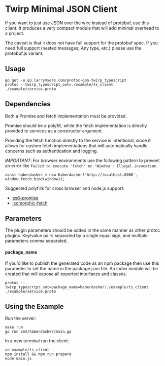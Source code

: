 # Twirp Minimal JSON Client

If you want to just use JSON over the wire instead of protobuf, use this client. It produces a very compact module
that will add minimal overhead to a project.

The caveat is that it does not have full support for the protobuf spec. If you need full support
(nested messages, Any type, etc.) please use the protobuf.js variant.

## Usage

    go get -u go.larrymyers.com/protoc-gen-twirp_typescript
    protoc --twirp_typescript_out=./example/ts_client ./example/service.proto

## Dependencies

Both a Promise and fetch implementation must be provided.

Promise should be a polyfill, while the fetch implementation is directly provided to services as a constructor
argument.

Providing the fetch function directly to the service is intentional, since it allows for custom fetch
implementations that will automatically handle concerns such as authentication and logging.

_IMPORTANT_: For browser environments use the following pattern to prevent an
error like `Failed to execute 'fetch' on 'Window': Illegal invocation`.

```
const haberdasher = new Haberdasher('http://localhost:8080', window.fetch.bind(window));

```

Suggested polyfills for cross browser and node.js support:

- [es6-promise](https://github.com/stefanpenner/es6-promise)
- [isomorphic-fetch](https://github.com/matthew-andrews/isomorphic-fetch)

## Parameters

The plugin parameters should be added in the same manner as other protoc plugins.
Key/value pairs separated by a single equal sign, and multiple parameters comma separated.

#### package_name

If you'd like to publish the generated code as an npm package then use this parameter to set the
name in the package.json file. An index module will be created that will expose all exported interfaces
and classes.

    protoc --twirp_typescript_out=package_name=haberdasher:./example/ts_client ./example/service.proto

## Using the Example

Run the server:

    make run
    go run cmd/haberdasher/main.go

In a new terminal run the client:

    cd example/ts_client
    npm install && npm run prepare
    node main.js
